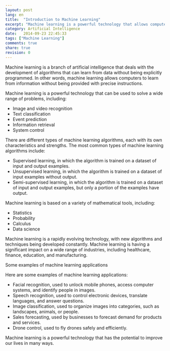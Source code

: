 ```yaml
---
layout: post
lang: en
title:  "Introduction to Machine Learning"
excerpt: "Machine learning is a powerful technology that allows computers to learn from data without being explicitly programmed. It is used in a wide range of applications, including image recognition, text classification, and event prediction"
category: Artificial Intelligence
date:   2014-09-23 22:45:33
tags: ["Machine Learning"]
comments: true
share: true
revision: 0
---
```




Machine learning is a branch of artificial intelligence that deals with the development of algorithms that can learn from data without being explicitly programmed. In other words, machine learning allows computers to learn from information without being provided with precise instructions.

Machine learning is a powerful technology that can be used to solve a wide range of problems, including:

* Image and video recognition
* Text classification
* Event prediction
* Information retrieval
* System control

There are different types of machine learning algorithms, each with its own characteristics and strengths. The most common types of machine learning algorithms include:

* Supervised learning, in which the algorithm is trained on a dataset of input and output examples.
* Unsupervised learning, in which the algorithm is trained on a dataset of input examples without output.
* Semi-supervised learning, in which the algorithm is trained on a dataset of input and output examples, but only a portion of the examples have output.

Machine learning is based on a variety of mathematical tools, including:

* Statistics
* Probability
* Calculus
* Data science

Machine learning is a rapidly evolving technology, with new algorithms and techniques being developed constantly. Machine learning is having a significant impact on a wide range of industries, including healthcare, finance, education, and manufacturing.

Some examples of machine learning applications

Here are some examples of machine learning applications:

* Facial recognition, used to unlock mobile phones, access computer systems, and identify people in images.
* Speech recognition, used to control electronic devices, translate languages, and answer questions.
* Image classification, used to organize images into categories, such as landscapes, animals, or people.
* Sales forecasting, used by businesses to forecast demand for products and services.
* Drone control, used to fly drones safely and efficiently.

Machine learning is a powerful technology that has the potential to improve our lives in many ways.
